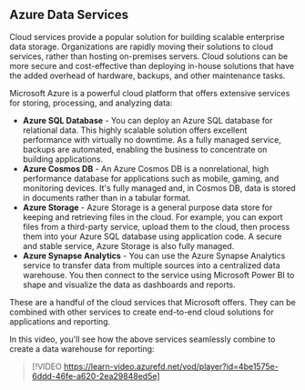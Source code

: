 ## Azure Data Services

Cloud services provide a popular solution for building scalable enterprise data storage. Organizations are rapidly moving their solutions to cloud services, rather than hosting on-premises servers. Cloud solutions can be more secure and cost-effective than deploying in-house solutions that have the added overhead of hardware, backups, and other maintenance tasks.

Microsoft Azure is a powerful cloud platform that offers extensive services for storing, processing, and analyzing data:

 -  **Azure SQL Database** \- You can deploy an Azure SQL database for relational data. This highly scalable solution offers excellent performance with virtually no downtime. As a fully managed service, backups are automated, enabling the business to concentrate on building applications.
 -  **Azure Cosmos DB** \- An Azure Cosmos DB is a nonrelational, high performance database for applications such as mobile, gaming, and monitoring devices. It's fully managed and, in Cosmos DB, data is stored in documents rather than in a tabular format.
 -  **Azure Storage** \- Azure Storage is a general purpose data store for keeping and retrieving files in the cloud. For example, you can export files from a third-party service, upload them to the cloud, then process them into your Azure SQL database using application code. A secure and stable service, Azure Storage is also fully managed.
 -  **Azure Synapse Analytics** \- You can use the Azure Synapse Analytics service to transfer data from multiple sources into a centralized data warehouse. You then connect to the service using Microsoft Power BI to shape and visualize the data as dashboards and reports.

These are a handful of the cloud services that Microsoft offers. They can be combined with other services to create end-to-end cloud solutions for applications and reporting.

In this video, you'll see how the above services seamlessly combine to create a data warehouse for reporting:

> [!VIDEO https://learn-video.azurefd.net/vod/player?id=4be1575e-6ddd-46fe-a620-2ea29848ed5e]
